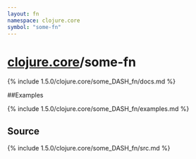 ```yaml
---
layout: fn
namespace: clojure.core
symbol: "some-fn"
---
```


# [clojure.core](../)/some-fn

{% include 1.5.0/clojure.core/some_DASH_fn/docs.md %}

##Examples

{% include 1.5.0/clojure.core/some_DASH_fn/examples.md %}
## Source
{% include 1.5.0/clojure.core/some_DASH_fn/src.md %}

